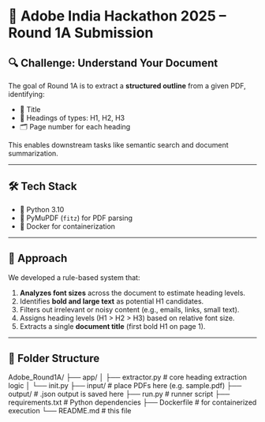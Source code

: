 # 🧠 Adobe India Hackathon 2025 – Round 1A Submission

## 🔍 Challenge: Understand Your Document

The goal of Round 1A is to extract a **structured outline** from a given PDF, identifying:
- 📌 Title
- 📑 Headings of types: H1, H2, H3
- 🗂️ Page number for each heading

This enables downstream tasks like semantic search and document summarization.

---

## 🛠️ Tech Stack

- 🐍 Python 3.10
- 📄 PyMuPDF (`fitz`) for PDF parsing
- 🐳 Docker for containerization

---

## 🧩 Approach

We developed a rule-based system that:
1. **Analyzes font sizes** across the document to estimate heading levels.
2. Identifies **bold and large text** as potential H1 candidates.
3. Filters out irrelevant or noisy content (e.g., emails, links, small text).
4. Assigns heading levels (H1 > H2 > H3) based on relative font size.
5. Extracts a single **document title** (first bold H1 on page 1).

---

## 📁 Folder Structure

Adobe_Round1A/
├── app/
│ ├── extractor.py # core heading extraction logic
│ └── init.py
├── input/ # place PDFs here (e.g. sample.pdf)
├── output/ # .json output is saved here
├── run.py # runner script
├── requirements.txt # Python dependencies
├── Dockerfile # for containerized execution
└── README.md # this file
